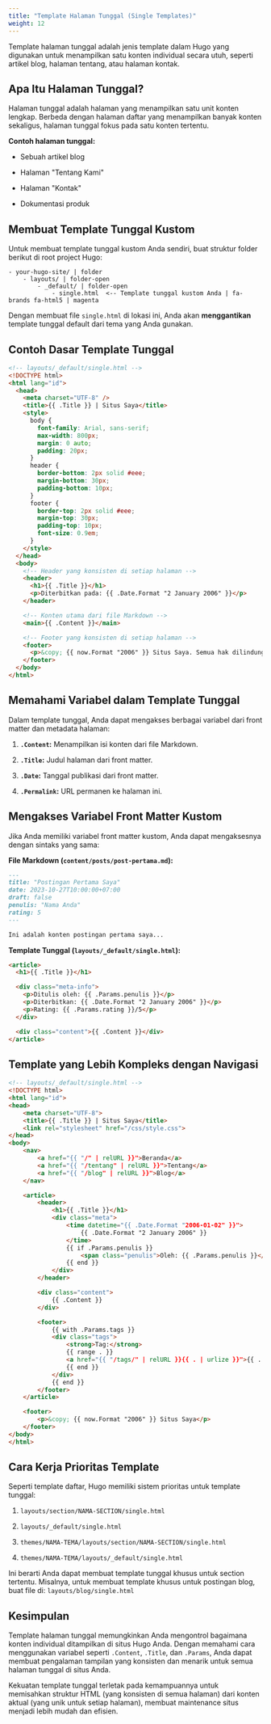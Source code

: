 ```yaml
---
title: "Template Halaman Tunggal (Single Templates)"
weight: 12
---
```


Template halaman tunggal adalah jenis template dalam Hugo yang digunakan untuk menampilkan satu konten individual secara utuh, seperti artikel blog, halaman tentang, atau halaman kontak.

## Apa Itu Halaman Tunggal?

Halaman tunggal adalah halaman yang menampilkan satu unit konten lengkap. Berbeda dengan halaman daftar yang menampilkan banyak konten sekaligus, halaman tunggal fokus pada satu konten tertentu.

**Contoh halaman tunggal:**

- Sebuah artikel blog

- Halaman "Tentang Kami"

- Halaman "Kontak"

- Dokumentasi produk

## Membuat Template Tunggal Kustom

Untuk membuat template tunggal kustom Anda sendiri, buat struktur folder berikut di root project Hugo:

```tree
- your-hugo-site/ | folder
    - layouts/ | folder-open
        - _default/ | folder-open
            - single.html  <-- Template tunggal kustom Anda | fa-brands fa-html5 | magenta
```

Dengan membuat file `single.html` di lokasi ini, Anda akan **menggantikan** template tunggal default dari tema yang Anda gunakan.

## Contoh Dasar Template Tunggal

```html
<!-- layouts/_default/single.html -->
<!DOCTYPE html>
<html lang="id">
  <head>
    <meta charset="UTF-8" />
    <title>{{ .Title }} | Situs Saya</title>
    <style>
      body {
        font-family: Arial, sans-serif;
        max-width: 800px;
        margin: 0 auto;
        padding: 20px;
      }
      header {
        border-bottom: 2px solid #eee;
        margin-bottom: 30px;
        padding-bottom: 10px;
      }
      footer {
        border-top: 2px solid #eee;
        margin-top: 30px;
        padding-top: 10px;
        font-size: 0.9em;
      }
    </style>
  </head>
  <body>
    <!-- Header yang konsisten di setiap halaman -->
    <header>
      <h1>{{ .Title }}</h1>
      <p>Diterbitkan pada: {{ .Date.Format "2 January 2006" }}</p>
    </header>

    <!-- Konten utama dari file Markdown -->
    <main>{{ .Content }}</main>

    <!-- Footer yang konsisten di setiap halaman -->
    <footer>
      <p>&copy; {{ now.Format "2006" }} Situs Saya. Semua hak dilindungi.</p>
    </footer>
  </body>
</html>
```

## Memahami Variabel dalam Template Tunggal

Dalam template tunggal, Anda dapat mengakses berbagai variabel dari front matter dan metadata halaman:

1.  **`.Content`:** Menampilkan isi konten dari file Markdown.

2.  **`.Title`:** Judul halaman dari front matter.

3.  **`.Date`:** Tanggal publikasi dari front matter.

4.  **`.Permalink`:** URL permanen ke halaman ini.

## Mengakses Variabel Front Matter Kustom

Jika Anda memiliki variabel front matter kustom, Anda dapat mengaksesnya dengan sintaks yang sama:

**File Markdown (`content/posts/post-pertama.md`):**

```markdown
---
title: "Postingan Pertama Saya"
date: 2023-10-27T10:00:00+07:00
draft: false
penulis: "Nama Anda"
rating: 5
---

Ini adalah konten postingan pertama saya...
```

**Template Tunggal (`layouts/_default/single.html`):**

```html
<article>
  <h1>{{ .Title }}</h1>

  <div class="meta-info">
    <p>Ditulis oleh: {{ .Params.penulis }}</p>
    <p>Diterbitkan: {{ .Date.Format "2 January 2006" }}</p>
    <p>Rating: {{ .Params.rating }}/5</p>
  </div>

  <div class="content">{{ .Content }}</div>
</article>
```

## Template yang Lebih Kompleks dengan Navigasi

```html
<!-- layouts/_default/single.html -->
<!DOCTYPE html>
<html lang="id">
<head>
    <meta charset="UTF-8">
    <title>{{ .Title }} | Situs Saya</title>
    <link rel="stylesheet" href="/css/style.css">
</head>
<body>
    <nav>
        <a href="{{ "/" | relURL }}">Beranda</a>
        <a href="{{ "/tentang" | relURL }}">Tentang</a>
        <a href="{{ "/blog" | relURL }}">Blog</a>
    </nav>

    <article>
        <header>
            <h1>{{ .Title }}</h1>
            <div class="meta">
                <time datetime="{{ .Date.Format "2006-01-02" }}">
                    {{ .Date.Format "2 January 2006" }}
                </time>
                {{ if .Params.penulis }}
                    <span class="penulis">Oleh: {{ .Params.penulis }}</span>
                {{ end }}
            </div>
        </header>

        <div class="content">
            {{ .Content }}
        </div>

        <footer>
            {{ with .Params.tags }}
            <div class="tags">
                <strong>Tag:</strong>
                {{ range . }}
                <a href="{{ "/tags/" | relURL }}{{ . | urlize }}">{{ . }}</a>
                {{ end }}
            </div>
            {{ end }}
        </footer>
    </article>

    <footer>
        <p>&copy; {{ now.Format "2006" }} Situs Saya</p>
    </footer>
</body>
</html>
```

## Cara Kerja Prioritas Template

Seperti template daftar, Hugo memiliki sistem prioritas untuk template tunggal:

1.  `layouts/section/NAMA-SECTION/single.html`

2.  `layouts/_default/single.html`

3.  `themes/NAMA-TEMA/layouts/section/NAMA-SECTION/single.html`

4.  `themes/NAMA-TEMA/layouts/_default/single.html`

Ini berarti Anda dapat membuat template tunggal khusus untuk section tertentu. Misalnya, untuk membuat template khusus untuk postingan blog, buat file di:
`layouts/blog/single.html`

## Kesimpulan

Template halaman tunggal memungkinkan Anda mengontrol bagaimana konten individual ditampilkan di situs Hugo Anda. Dengan memahami cara menggunakan variabel seperti `.Content`, `.Title`, dan `.Params`, Anda dapat membuat pengalaman tampilan yang konsisten dan menarik untuk semua halaman tunggal di situs Anda.

Kekuatan template tunggal terletak pada kemampuannya untuk memisahkan struktur HTML (yang konsisten di semua halaman) dari konten aktual (yang unik untuk setiap halaman), membuat maintenance situs menjadi lebih mudah dan efisien.
